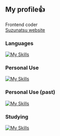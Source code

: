 ## My profile👍

Frontend coder  
[Suzunatsu website](https://www.suzunatsu.com)

### Languages
[![My Skills](https://skillicons.dev/icons?i=html,css,jquery,js)](https://skillicons.dev)

### Personal Use
[![My Skills](https://skillicons.dev/icons?i=astro,tailwind,md,cloudflare)](https://skillicons.dev)

### Personal Use (past)
[![My Skills](https://skillicons.dev/icons?i=wordpress,nuxtjs,netlify)](https://skillicons.dev)

### Studying
[![My Skills](https://skillicons.dev/icons?i=ts,react,nextjs,php)](https://skillicons.dev)
